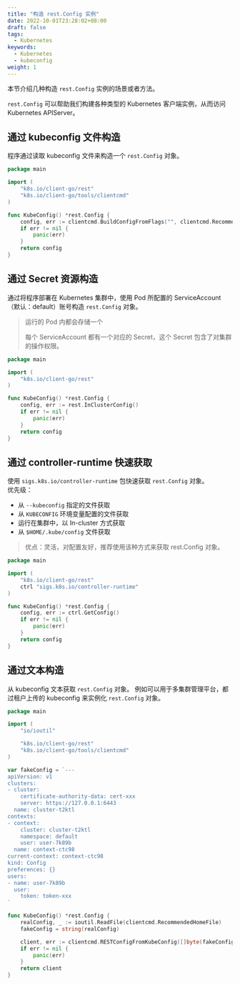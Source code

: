 ```yaml
---
title: "构造 rest.Config 实例"
date: 2022-10-01T23:28:02+08:00
draft: false
tags: 
  - Kubernetes
keywords:
  - Kubernetes
  - kubeconfig
weight: 1
---
```


本节介绍几种构造 `rest.Config` 实例的场景或者方法。

`rest.Config` 可以帮助我们构建各种类型的 Kubernetes 客户端实例，从而访问 Kubernetes APIServer。

## 通过 kubeconfig 文件构造

程序通过读取 kubeconfig 文件来构造一个 `rest.Config` 对象。

```go
package main

import (
	"k8s.io/client-go/rest"
	"k8s.io/client-go/tools/clientcmd"
)

func KubeConfig() *rest.Config {
	config, err := clientcmd.BuildConfigFromFlags("", clientcmd.RecommendedHomeFile)
	if err != nil {
		panic(err)
	}
	return config
}
```

## 通过 Secret 资源构造

通过将程序部署在 Kubernetes 集群中，使用 Pod 所配置的 ServiceAccount（默认：default）账号构造 `rest.Config` 对象。

>   运行的 Pod 内都会存储一个
>
>   每个 ServiceAccount 都有一个对应的 Secret，这个 Secret 包含了对集群的操作权限。

```go
package main

import (
	"k8s.io/client-go/rest"
)

func KubeConfig() *rest.Config {
	config, err := rest.InClusterConfig()
	if err != nil {
		panic(err)
	}
	return config
}
```

## 通过 controller-runtime 快速获取

使用 `sigs.k8s.io/controller-runtime` 包快速获取 `rest.Config` 对象。  
优先级：

- 从 `--kubeconfig` 指定的文件获取
- 从 `KUBECONFIG` 环境变量配置的文件获取
- 运行在集群中，以 In-cluster 方式获取
- 从 `$HOME/.kube/config` 文件获取

> 优点：灵活，对配置友好，推荐使用该种方式来获取 rest.Config 对象。

```go
package main

import (
	"k8s.io/client-go/rest"
	ctrl "sigs.k8s.io/controller-runtime"
)

func KubeConfig() *rest.Config {
	config, err := ctrl.GetConfig()
	if err != nil {
		panic(err)
	}
	return config
}
```

## 通过文本构造

从 kubeconfig 文本获取 `rest.Config` 对象。
例如可以用于多集群管理平台，都过租户上传的 kubeconfig 来实例化 `rest.Config` 对象。

```go
package main

import (
	"io/ioutil"

	"k8s.io/client-go/rest"
	"k8s.io/client-go/tools/clientcmd"
)

var fakeConfig = `---
apiVersion: v1
clusters:
- cluster:
    certificate-authority-data: cert-xxx
    server: https://127.0.0.1:6443
  name: cluster-t2ktl
contexts:
- context:
    cluster: cluster-t2ktl
    namespace: default
    user: user-7k89b
  name: context-ctc98
current-context: context-ctc98
kind: Config
preferences: {}
users:
- name: user-7k89b
  user:
    token: token-xxx
`

func KubeConfig() *rest.Config {
	realConfig, _ := ioutil.ReadFile(clientcmd.RecommendedHomeFile)
	fakeConfig = string(realConfig)

	client, err := clientcmd.RESTConfigFromKubeConfig([]byte(fakeConfig))
	if err != nil {
		panic(err)
	}
	return client
}
```

